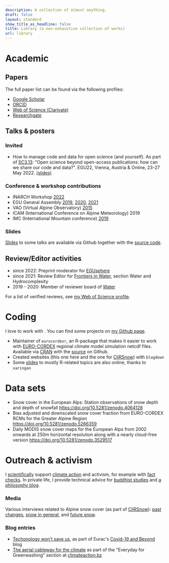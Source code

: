 ```yaml
---
description: A collection of almost anything.
draft: false
layout: standard
show_title_as_headline: false
title: Library (a non-exhaustive collection of works)
url: library
---
```



# Academic

## Papers

The full paper list can be found via the following profiles:


<ul class="fa-ul">
  <li><span class="fa-li"><i class="ai ai-google-scholar"></i></span><a href="https://scholar.google.com/citations?user=de2JAHYAAAAJ&hl=de">Google Scholar</a>  </li>
  <li><span class="fa-li"><i class="ai ai-orcid"></i></span><a href="http://orcid.org/0000-0002-8082-1890">ORCID</a></li>
  <li><span class="fa-li"><i class="ai ai-clarivate"></i></span><a href="https://www.webofscience.com/wos/author/record/HGD-8818-2022">Web of Science (Clarivate)</a>  </li>
  <li><span class="fa-li"><i class="ai ai-researchgate"></i></span><a href="https://www.researchgate.net/profile/Michael_Matiu">Researchgate</a></li>
</ul>





## Talks & posters

### Invited

- How to manage code and data for open science (and yourself). As part of [SC3.13](https://meetingorganizer.copernicus.org/EGU22/session/44089): "Open science beyond open-access publications: how can we share our code and data?".  EGU22, Vienna, Austria & Online, 23-27 May 2022. [(slides)](https://mitmat.github.io/slides/2022-05-26-egu/code-data-open-science.html)


### Conference & workshop contributions

- INARCH Workshop [2022](https://inarch.usask.ca/news-events/inarch-workshop-2022.php)
- EGU General Assembly [2019](https://meetingorganizer.copernicus.org/EGU2019/EGU2019-7000.pdf), [2020](https://meetingorganizer.copernicus.org/EGU2020/EGU2020-4610.html), [2021](https://meetingorganizer.copernicus.org/EGU21/EGU21-3287.html)
- VAO (Virtual Alpine Observatory) [2015](https://www.bayfor.org/en/news/events/detail-en/events/show/virtual-alpine-observatory-symposium-2015.html)
- ICAM (International Conference on Alpine Meteorology) 2019
- IMC (International Mountain conference) [2019](https://www.uibk.ac.at/congress/imc2019/program/2.3.b.html.en)

### Slides

[Slides](https://mitmat.github.io/slides) to some talks are available via Github together with the [source code](https://github.com/mitmat/slides).

## Review/Editor activities

- since 2022: Preprint moderator for [EGUsphere](https://www.egusphere.net/)
- since 2021: Review Editor for [Frontiers in Water](https://www.frontiersin.org/journals/water#), section Water and Hydrocomplexity
- 2019 - 2020: Member of reviewer board of [Water](https://www.mdpi.com/journal/water/) 

For a list of verified reviews, see [my Web of Science profile](https://www.webofscience.com/wos/author/record/HGD-8818-2022).


# Coding

I love to work with <a href="https://www.r-project.org/"><i class="fab fa-r-project"></i></a>. You can find some projects on [my Github page](https://github.com/mitmat/).

- Maintainer of `eurocordexr`, an R-package that makes it easier to work with [EURO-CORDEX](https://www.euro-cordex.net/) regional climate model simulation netcdf files. Available via [CRAN](https://cran.r-project.org/web/packages/eurocordexr/index.html) with the [source](https://github.com/mitmat/eurocordexr) on Github.
- Created websites (this one here and the one for [CliRSnow](https://clirsnow.netlify.app/)) with `blogdown`
- Some [slides](https://github.com/mitmat/slides) to mostly R-related topics are also online, thanks to `xaringan`


# Data sets

- Snow cover in the European Alps: Station observations of snow depth and depth of snowfall https://doi.org/10.5281/zenodo.4064128
- Bias adjusted and downscaled snow cover fraction from EURO-CORDEX RCMs for the Greater Alpine Region https://doi.org/10.5281/zenodo.5266359
- Daily MODIS snow cover maps for the European Alps from 2002 onwards at 250m horizontal resolution along with a nearly cloud-free version https://doi.org/10.5281/zenodo.3529517



# Outreach & activism

I [scientifically](https://www.scientistsforfuture.bz/de/scientists-for-future-south-tyrol-deutsch/) support [climate action](https://climateaction.bz/) and activism, for example with [fact checks](https://climateaction.bz/faktencheck-dolomiti-superski-vs-klimafakten/). In private life, I provide technical advice for [buddhist studies](http://erschbamer.net/) and [a philosophy blog](https://www.erinnermich.eu/). 

### Media

Various interviews related to Alpine snow cover (as part of [CliRSnow](/cherries/clirsnow/)): [past changes](https://clirsnow.netlify.app/communication/media-coverage-alpine-snow-paper/),  [snow in general](https://clirsnow.netlify.app/communication/media-coverage-snow-dossier/), and [future snow](https://clirsnow.netlify.app/communication/media-coverage-future-alps-paper/).

### Blog entries

- [Techonology won't save us](https://www.eurac.edu/en/blogs/covid-19/time-to-reboot-technology-wont-save-us), as part of Eurac's [Covid-19 and Beyond](https://www.eurac.edu/en/blogs/covid-19) blog
- [The aerial cableway for the climate](https://climateaction.bz/die-cabrio-seilbahn-fur-das-klima/) as part of the "Everyday for Greenwashing" section at [climateaction.bz](https://climateaction.bz/)
